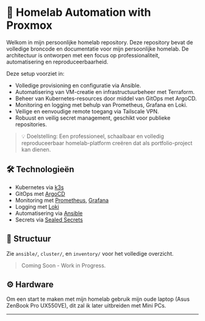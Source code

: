 # 🏡 Homelab Automation with Proxmox

Welkom in mijn persoonlijke homelab repository. Deze repository bevat de volledige broncode en documentatie voor mijn persoonlijke homelab. 
De architectuur is ontworpen met een focus op professionaliteit, automatisering en reproduceerbaarheid.

Deze setup voorziet in:
- Volledige provisioning en configuratie via Ansible.
- Automatisering van VM-creatie en infrastructuurbeheer met Terraform.
- Beheer van Kubernetes-resources door middel van GitOps met ArgoCD.
- Monitoring en logging met behulp van Prometheus, Grafana en Loki.
- Veilige en eenvoudige remote toegang via Tailscale VPN.
- Robuust en veilig secret management, geschikt voor publieke repositories.

> 💡 Doelstelling: Een professioneel, schaalbaar en volledig reproduceerbaar homelab-platform creëren dat als portfolio-project kan dienen.

## 🛠️ Technologieën

- Kubernetes via [k3s](https://k3s.io/)
- GitOps met [ArgoCD](https://argoproj.github.io/argo-cd/)
- Monitoring met [Prometheus](https://prometheus.io/), [Grafana](https://grafana.com/)
- Logging met [Loki](https://grafana.com/oss/loki/)
- Automatisering via [Ansible](https://www.ansible.com/)
- Secrets via [Sealed Secrets](https://github.com/bitnami-labs/sealed-secrets)

## 📂 Structuur

Zie `ansible/`, `cluster/`, en `inventory/` voor het volledige overzicht.

> Coming Soon - Work in Progress.

## ⚙️ Hardware

Om een start te maken met mijn homelab gebruik mijn oude laptop (Asus ZenBook Pro UX550VE), dit zal ik later uitbreiden met Mini PCs.

---

